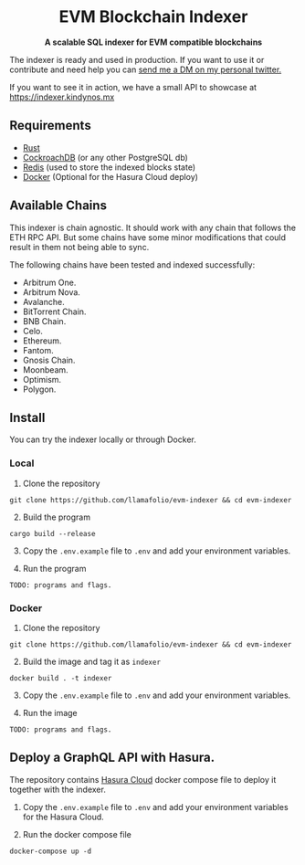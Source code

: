 <h1 align="center">
<strong>EVM Blockchain Indexer</strong>
</h1>
<p align="center">
<strong>A scalable SQL indexer for EVM compatible blockchains</strong>
</p>

The indexer is ready and used in production. If you want to use it or contribute and need help you can [send me a DM on my personal twitter.](https://twitter.com/eaberrueta)

If you want to see it in action, we have a small API to showcase at https://indexer.kindynos.mx

## Requirements

- [Rust](https://www.rust-lang.org/tools/install)
- [CockroachDB](https://www.cockroachlabs.com/) (or any other PostgreSQL db)
- [Redis](https://redis.io/) (used to store the indexed blocks state)
- [Docker](https://www.docker.com/) (Optional for the Hasura Cloud deploy)

## Available Chains

This indexer is chain agnostic. It should work with any chain that follows the ETH RPC API. But some chains have some minor modifications that could result in them not being able to sync.

The following chains have been tested and indexed successfully:

- Arbitrum One.
- Arbitrum Nova.
- Avalanche.
- BitTorrent Chain.
- BNB Chain.
- Celo.
- Ethereum.
- Fantom.
- Gnosis Chain.
- Moonbeam.
- Optimism.
- Polygon.

## Install

You can try the indexer locally or through Docker.

### Local

1. Clone the repository

```
git clone https://github.com/llamafolio/evm-indexer && cd evm-indexer
```

2. Build the program

```
cargo build --release
```

3. Copy the `.env.example` file to `.env` and add your environment variables.

4. Run the program

`TODO: programs and flags.`

### Docker

1. Clone the repository

```
git clone https://github.com/llamafolio/evm-indexer && cd evm-indexer
```

2. Build the image and tag it as `indexer`

```
docker build . -t indexer
```

3. Copy the `.env.example` file to `.env` and add your environment variables.

4. Run the image

`TODO: programs and flags.`

## Deploy a GraphQL API with Hasura.

The repository contains [Hasura Cloud](https://hasura.io/cloud/) docker compose file to deploy it together with the indexer.

1. Copy the `.env.example` file to `.env` and add your environment variables for the Hasura Cloud.

2. Run the docker compose file

```
docker-compose up -d
```
